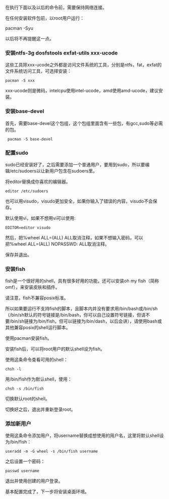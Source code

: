 在执行下面以及以后的命令前，需要保持网络连接。

在任何安装软件包前，以root用户运行：

pacman -Syu

以后将不再提醒这一点。

### 安装ntfs-3g dosfstools exfat-utils xxx-ucode

这些工具除xxx-ucode之外都是访问文件系统的工具，分别是ntfs，fat，exfat的文件系统访问工具，可选择安装：

`pacman -S xxx`

xxx-ucode则是微码，intelcpu使用intel-ucode，amd使用amd-ucode，建议安装。

### 安装base-devel

首先，需要base-devel这个包组，这个包组里面含有一些包，有gcc,sudo等必需的包。

` pacman -S base-devel`

### 配置sudo

sudo已经安装好了，之后需要添加一个普通用户，要用到sudo，所以要编辑/etc/sudoers以让新用户包含在sudoers里。

将editor替换成你喜欢的编辑器。

`editor /etc/sudoers`

也可以用visudo，visudo更加安全，如果你输入了错误的内容，visudo不会保存。

默认使用vi，如果不想用vi可以使用:

`EDITOR=editor visudo`

然后，把%wheel ALL=(ALL) ALL取消注释，如果不想输入密码，可以把%wheel ALL=(ALL) NOPASSWD: ALL取消注释。

保存并退出。

### 安装fish

fish是一个很好用的shell，具有很多好用的功能，还可以安装oh my fish（简称omf），来安装皮肤和插件。

请注意，fish不兼容posix标准。

所以如果要运行不支持fish的脚本，且脚本内并没有要求用/bin/bash或/bin/sh（/bin/sh默认的符号链接是/bin/bash，你可以自己设置符号链接，但请不要/bin/sh链接为/bin/fish，但可以链接为/bin/dash，以后会讲），请使用bash或其他兼容posix的shell运行脚本。

使用pacman安装fish。

安装fish后，可以将root用户的默认shell设为fish。

使用这条命令查看可用的shell：

`chsh -l`

用/bin/fish作为默认shell，使用：

`chsh -s /bin/fish`

切换默认root的shell。

切换好之后，退出并重新登录root。

### 添加新用户

使用这条命令添加用户，将username替换成想使用的用户名，这里将默认shell设为/bin/fish：

`useradd -m -G wheel -s /bin/fish username`

之后设置一个密码：

`passwd username`

退出并使用创建的用户登录。

基本配置完成了，下一步将安装桌面环境。
